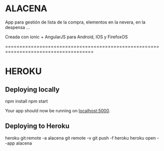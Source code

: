 ALACENA
=================

App para gestión de lista de la compra, elementos en la nevera, en la despensa ...

Creada con ionic + AngularJS para Android, IOS y FirefoxOS

=====================================================================================

HEROKU
=================

## Deploying locally
npm install
npm start

Your app should now be running on [localhost:5000](http://localhost:5000/).

## Deploying to Heroku
heroku git:remote -a alacena
git remote -v
git push -f heroku
heroku open --app alacena
